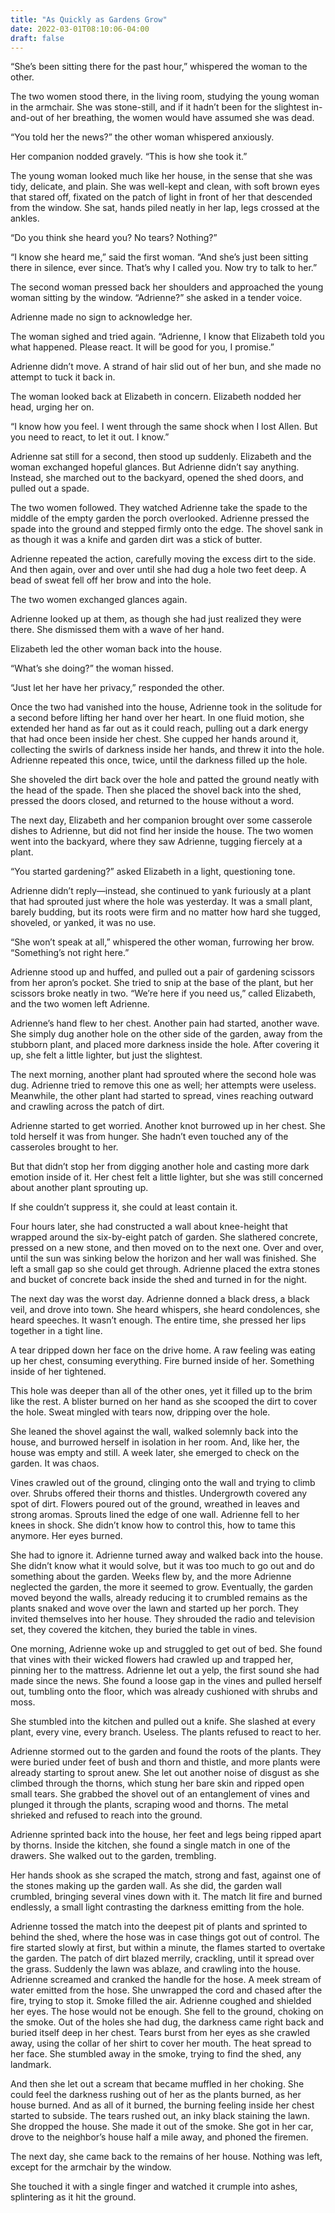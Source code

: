 ```yaml
---
title: "As Quickly as Gardens Grow"
date: 2022-03-01T08:10:06-04:00
draft: false
---
```


“She’s been sitting there for the past hour,” whispered the woman to the other.

The two women stood there, in the living room, studying the young woman in the armchair. She was stone-still, and if it hadn’t been for the slightest in-and-out of her breathing, the women would have assumed she was dead.

“You told her the news?” the other woman whispered anxiously.

Her companion nodded gravely. “This is how she took it.”

The young woman looked much like her house, in the sense that she was tidy, delicate, and plain. She was well-kept and clean, with soft brown eyes that stared off, fixated on the patch of light in front of her that descended from the window. She sat, hands piled neatly in her lap, legs crossed at the ankles.

“Do you think she heard you? No tears? Nothing?”

“I know she heard me,” said the first woman. “And she’s just been sitting there in silence, ever since. That’s why I called you. Now try to talk to her.”

The second woman pressed back her shoulders and approached the young woman sitting by the window. “Adrienne?” she asked in a tender voice.

Adrienne made no sign to acknowledge her.

The woman sighed and tried again. “Adrienne, I know that Elizabeth told you what happened. Please react. It will be good for you, I promise.”

Adrienne didn’t move. A strand of hair slid out of her bun, and she made no attempt to tuck it back in.

The woman looked back at Elizabeth in concern. Elizabeth nodded her head, urging her on.

“I know how you feel. I went through the same shock when I lost Allen. But you need to react, to let it out. I know.”

Adrienne sat still for a second, then stood up suddenly. Elizabeth and the woman exchanged hopeful glances. But Adrienne didn’t say anything. Instead, she marched out to the backyard, opened the shed doors, and pulled out a spade.

The two women followed. They watched Adrienne take the spade to the middle of the empty garden the porch overlooked. Adrienne pressed the spade into the ground and stepped firmly onto the edge. The shovel sank in as though it was a knife and garden dirt was a stick of butter.

Adrienne repeated the action, carefully moving the excess dirt to the side. And then again, over and over until she had dug a hole two feet deep. A bead of sweat fell off her brow and into the hole.

The two women exchanged glances again.

Adrienne looked up at them, as though she had just realized they were there. She dismissed them with a wave of her hand.

Elizabeth led the other woman back into the house.

“What’s she doing?” the woman hissed.

“Just let her have her privacy,” responded the other.

Once the two had vanished into the house, Adrienne took in the solitude for a second before lifting her hand over her heart. In one fluid motion, she extended her hand as far out as it could reach, pulling out a dark energy that had once been inside her chest. She cupped her hands around it, collecting the swirls of darkness inside her hands, and threw it into the hole. Adrienne repeated this once, twice, until the darkness filled up the hole.

She shoveled the dirt back over the hole and patted the ground neatly with the head of the spade. Then she placed the shovel back into the shed, pressed the doors closed, and returned to the house without a word.

The next day, Elizabeth and her companion brought over some casserole dishes to Adrienne, but did not find her inside the house. The two women went into the backyard, where they saw Adrienne, tugging fiercely at a plant.

“You started gardening?” asked Elizabeth in a light, questioning tone.

Adrienne didn’t reply—instead, she continued to yank furiously at a plant that had sprouted just where the hole was yesterday. It was a small plant, barely budding, but its roots were firm and no matter how hard she tugged, shoveled, or yanked, it was no use.

“She won’t speak at all,” whispered the other woman, furrowing her brow. “Something’s not right here.”

Adrienne stood up and huffed, and pulled out a pair of gardening scissors from her apron’s pocket. She tried to snip at the base of the plant, but her scissors broke neatly in two.
“We’re here if you need us,” called Elizabeth, and the two women left Adrienne.

Adrienne’s hand flew to her chest. Another pain had started, another wave. She simply dug another hole on the other side of the garden, away from the stubborn plant, and placed more darkness inside the hole. After covering it up, she felt a little lighter, but just the slightest.

The next morning, another plant had sprouted where the second hole was dug. Adrienne tried to remove this one as well; her attempts were useless. Meanwhile, the other plant had started to spread, vines reaching outward and crawling across the patch of dirt.

Adrienne started to get worried. Another knot burrowed up in her chest. She told herself it was from hunger. She hadn’t even touched any of the casseroles brought to her.

But that didn’t stop her from digging another hole and casting more dark emotion inside of it. Her chest felt a little lighter, but she was still concerned about another plant sprouting up.

If she couldn’t suppress it, she could at least contain it.

Four hours later, she had constructed a wall about knee-height that wrapped around the six-by-eight patch of garden. She slathered concrete, pressed on a new stone, and then moved on to the next one. Over and over, until the sun was sinking below the horizon and her wall was finished. She left a small gap so she could get through. Adrienne placed the extra stones and bucket of concrete back inside the shed and turned in for the night.

The next day was the worst day. Adrienne donned a black dress, a black veil, and drove into town. She heard whispers, she heard condolences, she heard speeches. It wasn’t enough. The entire time, she pressed her lips together in a tight line.

A tear dripped down her face on the drive home. A raw feeling was eating up her chest, consuming everything. Fire burned inside of her. Something inside of her tightened.

This hole was deeper than all of the other ones, yet it filled up to the brim like the rest. A blister burned on her hand as she scooped the dirt to cover the hole. Sweat mingled with tears now, dripping over the hole.

She leaned the shovel against the wall, walked solemnly back into the house, and burrowed herself in isolation in her room. And, like her, the house was empty and still.
A week later, she emerged to check on the garden. It was chaos.

Vines crawled out of the ground, clinging onto the wall and trying to climb over. Shrubs offered their thorns and thistles. Undergrowth covered any spot of dirt. Flowers poured out of the ground, wreathed in leaves and strong aromas. Sprouts lined the edge of one wall.
Adrienne fell to her knees in shock. She didn’t know how to control this, how to tame this anymore. Her eyes burned.

She had to ignore it. Adrienne turned away and walked back into the house. She didn’t know what it would solve, but it was too much to go out and do something about the garden.
Weeks flew by, and the more Adrienne neglected the garden, the more it seemed to grow. Eventually, the garden moved beyond the walls, already reducing it to crumbled remains as the plants snaked and wove over the lawn and started up her porch. They invited themselves into her house. They shrouded the radio and television set, they covered the kitchen, they buried the table in vines.

One morning, Adrienne woke up and struggled to get out of bed. She found that vines with their wicked flowers had crawled up and trapped her, pinning her to the mattress.
Adrienne let out a yelp, the first sound she had made since the news. She found a loose gap in the vines and pulled herself out, tumbling onto the floor, which was already cushioned with shrubs and moss.

She stumbled into the kitchen and pulled out a knife. She slashed at every plant, every vine, every branch. Useless. The plants refused to react to her.

Adrienne stormed out to the garden and found the roots of the plants. They were buried under feet of bush and thorn and thistle, and more plants were already starting to sprout anew. She let out another noise of disgust as she climbed through the thorns, which stung her bare skin and ripped open small tears. She grabbed the shovel out of an entanglement of vines and plunged it through the plants, scraping wood and thorns. The metal shrieked and refused to reach into the ground.

Adrienne sprinted back into the house, her feet and legs being ripped apart by thorns. Inside the kitchen, she found a single match in one of the drawers. She walked out to the garden, trembling.

Her hands shook as she scraped the match, strong and fast, against one of the stones making up the garden wall. As she did, the garden wall crumbled, bringing several vines down with it. The match lit fire and burned endlessly, a small light contrasting the darkness emitting from the hole.

Adrienne tossed the match into the deepest pit of plants and sprinted to behind the shed, where the hose was in case things got out of control. The fire started slowly at first, but within a minute, the flames started to overtake the garden. The patch of dirt blazed merrily, crackling, until it spread over the grass. Suddenly the lawn was ablaze, and crawling into the house. Adrienne screamed and cranked the handle for the hose. A meek stream of water emitted from the hose. She unwrapped the cord and chased after the fire, trying to stop it. Smoke filled the air. Adrienne coughed and shielded her eyes. The hose would not be enough. She fell to the ground, choking on the smoke. Out of the holes she had dug, the darkness came right back and buried itself deep in her chest. Tears burst from her eyes as she crawled away, using the collar of her shirt to cover her mouth. The heat spread to her face. She stumbled away in the smoke, trying to find the shed, any landmark.

And then she let out a scream that became muffled in her choking. She could feel the darkness rushing out of her as the plants burned, as her house burned. And as all of it burned, the burning feeling inside her chest started to subside. The tears rushed out, an inky black staining the lawn. She dropped the house. She made it out of the smoke. She got in her car, drove to the neighbor’s house half a mile away, and phoned the firemen.

The next day, she came back to the remains of her house. Nothing was left, except for the armchair by the window.

She touched it with a single finger and watched it crumple into ashes, splintering as it hit the ground.
